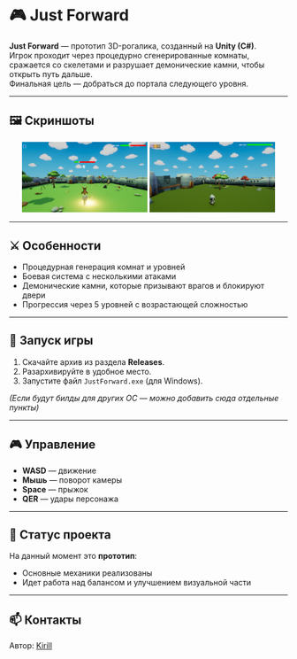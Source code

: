 # 🎮 Just Forward

**Just Forward** — прототип 3D-рогалика, созданный на **Unity (C#)**.  
Игрок проходит через процедурно сгенерированные комнаты, сражается со скелетами и разрушает демонические камни, чтобы открыть путь дальше.  
Финальная цель — добраться до портала следующего уровня.

---

## 🖼️ Скриншоты

<p align="center">
  <img src="screenshots/just1.png" width="45%" />
  <img src="screenshots/just2.png" width="45%" />
</p>


---

## ⚔️ Особенности
- Процедурная генерация комнат и уровней  
- Боевая система с несколькими атаками  
- Демонические камни, которые призывают врагов и блокируют двери  
- Прогрессия через 5 уровней с возрастающей сложностью  

---

## 🚀 Запуск игры
1. Скачайте архив из раздела **Releases**.  
2. Разархивируйте в удобное место.  
3. Запустите файл `JustForward.exe` (для Windows).  

*(Если будут билды для других ОС — можно добавить сюда отдельные пункты)*  

---

## 🎮 Управление
- **WASD** — движение  
- **Мышь** — поворот камеры  
- **Space** — прыжок  
- **QER** — удары персонажа  

---

## 📌 Статус проекта
На данный момент это **прототип**:  
- Основные механики реализованы  
- Идет работа над балансом и улучшением визуальной части  

---

## 📫 Контакты
Автор: [Kirill](https://github.com/fenter4ik)  
